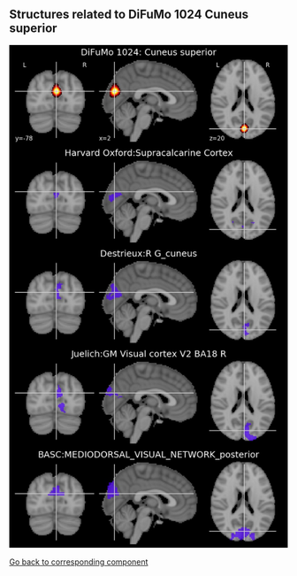 


## Structures related to DiFuMo 1024 Cuneus superior

![846](846.jpg "Structures related to DiFuMo 1024 Cuneus superior")

[Go back to corresponding component](https://parietal-inria.github.io/DiFuMo/1024/html/846.html)